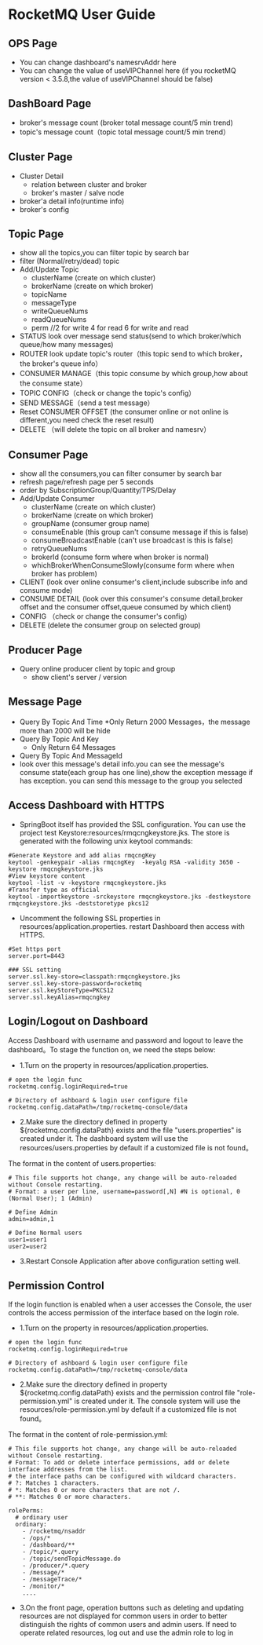 # RocketMQ User Guide

## OPS Page
* You can change dashboard's namesrvAddr here
* You can change the value of useVIPChannel  here (if you rocketMQ version < 3.5.8,the value of useVIPChannel should be false)

## DashBoard Page
* broker's message count (broker total message count/5 min trend)
* topic's message count（topic total message count/5 min trend）

## Cluster Page
* Cluster Detail
    * relation between cluster and broker
    * broker's master / salve node
* broker'a detail info(runtime info)
* broker's config

## Topic Page
* show all the topics,you can filter topic by search bar
* filter (Normal/retry/dead) topic 
* Add/Update Topic
    * clusterName (create on which cluster)
    * brokerName (create on which broker)
    * topicName 
    * messageType
    * writeQueueNums  
    * readQueueNums  
    * perm //2 for write 4 for read 6 for write and read
* STATUS look over message send status(send to which broker/which queue/how many messages) 
* ROUTER look update topic's router（this topic send to which broker，the broker's queue info）
* CONSUMER MANAGE（this topic consume by which group,how about the consume state）
* TOPIC CONFIG（check or change the topic's config）
* SEND MESSAGE（send a test message）
* Reset CONSUMER OFFSET (the consumer online or not online is different,you need check the reset result)
* DELETE （will delete the topic on all broker and namesrv）

## Consumer Page
* show all the consumers,you can filter consumer by search bar
* refresh page/refresh page per 5 seconds
* order by SubscriptionGroup/Quantity/TPS/Delay
* Add/Update Consumer
    * clusterName (create on which cluster)
    * brokerName (create on which broker)
    * groupName  (consumer group name)
    * consumeEnable (this group can't consume message if this is false)
    * consumeBroadcastEnable (can't use broadcast is this is false)
    * retryQueueNums 
    * brokerId (consume form where when broker is normal)
    * whichBrokerWhenConsumeSlowly(consume form where when broker has problem)
* CLIENT (look over online consumer's client,include subscribe info and consume mode)
* CONSUME DETAIL (look over this consumer's consume detail,broker offset and the consumer offset,queue consumed by which client)
* CONFIG （check or change the consumer's config）
* DELETE (delete the consumer group on selected group)

## Producer Page
* Query online producer client by topic and group
    * show client's server / version
    
## Message Page
* Query By Topic And Time
    *Only Return 2000 Messages，the message more than 2000 will be hide
* Query By Topic And Key
    * Only Return 64 Messages
* Query By Topic And MessageId
* look over this message's detail info.you can see the message's consume state(each group has one line),show the exception message if has exception.
you can send this message to the group you selected


## Access Dashboard with HTTPS
* SpringBoot itself has provided the SSL configuration. You can use the project test Keystore:resources/rmqcngkeystore.jks. The store is generated with the following unix keytool commands:
```
#Generate Keystore and add alias rmqcngKey
keytool -genkeypair -alias rmqcngKey  -keyalg RSA -validity 3650 -keystore rmqcngkeystore.jks 
#View keystore content
keytool -list -v -keystore rmqcngkeystore.jks 
#Transfer type as official 
keytool -importkeystore -srckeystore rmqcngkeystore.jks -destkeystore rmqcngkeystore.jks -deststoretype pkcs12 
```

* Uncomment the following SSL properties in resources/application.properties. restart Dashboard then access with HTTPS.

```
#Set https port
server.port=8443

### SSL setting
server.ssl.key-store=classpath:rmqcngkeystore.jks
server.ssl.key-store-password=rocketmq
server.ssl.keyStoreType=PKCS12
server.ssl.keyAlias=rmqcngkey
```

## Login/Logout on Dashboard
Access Dashboard with username and password and logout to leave the dashboard。To stage the function on, we need the steps below:

* 1.Turn on the property in resources/application.properties.
```$xslt
# open the login func
rocketmq.config.loginRequired=true

# Directory of ashboard & login user configure file 
rocketmq.config.dataPath=/tmp/rocketmq-console/data
```
* 2.Make sure the directory defined in property ${rocketmq.config.dataPath} exists and the file "users.properties" is created under it. 
The dashboard system will use the resources/users.properties by default if a customized file is not found。

The format in the content of users.properties:
```$xslt
# This file supports hot change, any change will be auto-reloaded without Console restarting.
# Format: a user per line, username=password[,N] #N is optional, 0 (Normal User); 1 (Admin)

# Define Admin
admin=admin,1

# Define Normal users
user1=user1
user2=user2
```
* 3.Restart Console Application after above configuration setting well.  


## Permission Control
If the login function is enabled when a user accesses the Console, the user controls the access permission of the interface based on the login role.

* 1.Turn on the property in resources/application.properties.
```$xslt
# open the login func
rocketmq.config.loginRequired=true

# Directory of ashboard & login user configure file 
rocketmq.config.dataPath=/tmp/rocketmq-console/data
```
* 2.Make sure the directory defined in property ${rocketmq.config.dataPath} exists and the permission control file "role-permission.yml" is created under it. 
The console system will use the resources/role-permission.yml by default if a customized file is not found。

The format in the content of role-permission.yml:
```$xslt
# This file supports hot change, any change will be auto-reloaded without Console restarting.
# Format: To add or delete interface permissions, add or delete interface addresses from the list.
# the interface paths can be configured with wildcard characters.
# ?: Matches 1 characters.
# *: Matches 0 or more characters that are not /.
# **: Matches 0 or more characters.

rolePerms:
  # ordinary user
  ordinary:
    - /rocketmq/nsaddr
    - /ops/*
    - /dashboard/**
    - /topic/*.query
    - /topic/sendTopicMessage.do
    - /producer/*.query
    - /message/*
    - /messageTrace/*
    - /monitor/*
    ....
```
* 3.On the front page, operation buttons such as deleting and updating resources are not displayed for common users in order to better distinguish the rights of common users and admin users. If need to operate related resources, log out and use the admin role to log in